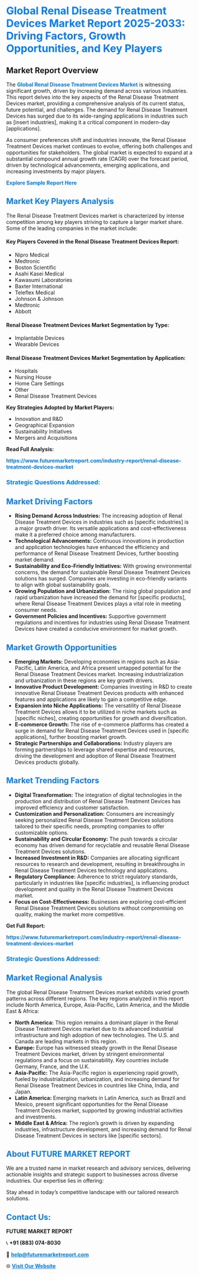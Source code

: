 <h1 style="color: #007BFF;">Global Renal Disease Treatment Devices Market Report 2025-2033: Driving Factors, Growth Opportunities, and Key Players</h1>

<section id="overview">
<h2>Market Report Overview</h2>
<p>The <a href="https://www.futuremarketreport.com/industry-report/renal-disease-treatment-devices-market" style="color: #007BFF; text-decoration: none;"><strong>Global Renal Disease Treatment Devices Market</strong></a> is witnessing significant growth, driven by increasing demand across various industries. This report delves into the key aspects of the Renal Disease Treatment Devices market, providing a comprehensive analysis of its current status, future potential, and challenges. The demand for Renal Disease Treatment Devices has surged due to its wide-ranging applications in industries such as [insert industries], making it a critical component in modern-day [applications].</p>
<p>As consumer preferences shift and industries innovate, the Renal Disease Treatment Devices market continues to evolve, offering both challenges and opportunities for stakeholders. The global market is expected to expand at a substantial compound annual growth rate (CAGR) over the forecast period, driven by technological advancements, emerging applications, and increasing investments by major players.</p>
</section>

<section id="overview">
<p><a href="https://www.futuremarketreport.com/request-sample/reportId=125304" style="color: #007BFF; text-decoration: none;"><strong>Explore Sample Report Here</strong></a></p>
</section>

<section id="key-players">
<h2 style="color: #007BFF;">Market Key Players Analysis</h2>
<p>The Renal Disease Treatment Devices market is characterized by intense competition among key players striving to capture a larger market share. Some of the leading companies in the market include:</p>
<h4>Key Players Covered in the Renal Disease Treatment Devices Report:</h4>
<ul><li>Nipro Medical</li><li>Medtronic</li><li>Boston Scientific</li><li>Asahi Kasei Medical</li><li>Kawasumi Laboratories</li><li>Baxter International</li><li>Teleflex Medical</li><li>Johnson &amp; Johnson</li><li>Medtronic</li><li>Abbott</li></ul>
<h4>Renal Disease Treatment Devices Market Segmentation by Type:</h4>
<ul><li>Implantable Devices</li><li>Wearable Devices</li></ul>

<h4>Renal Disease Treatment Devices Market Segmentation by Application:</h4>
<ul><li>Hospitals</li><li>Nursing House</li><li>Home Care Settings</li><li>Other</li><li>Renal Disease Treatment Devices</li></ul>
<p><strong>Key Strategies Adopted by Market Players:</strong></p>
<ul>
<li>Innovation and R&D</li>
<li>Geographical Expansion</li>
<li>Sustainability Initiatives</li>
<li>Mergers and Acquisitions</li>
</ul>
</section>

<section>
<p><strong>Read Full Analysis: </strong></p><a href="https://www.futuremarketreport.com/industry-report/renal-disease-treatment-devices-market" style="color: #007BFF; text-decoration: none;"><strong>https://www.futuremarketreport.com/industry-report/renal-disease-treatment-devices-market</strong></a>
<h3 style="color: #007BFF;">Strategic Questions Addressed:</h3>
</section>

<section id="driving-factors">
<h2 style="color: #007BFF;">Market Driving Factors</h2>
<ul>
<li><strong>Rising Demand Across Industries:</strong> The increasing adoption of Renal Disease Treatment Devices in industries such as [specific industries] is a major growth driver. Its versatile applications and cost-effectiveness make it a preferred choice among manufacturers.</li>
<li><strong>Technological Advancements:</strong> Continuous innovations in production and application technologies have enhanced the efficiency and performance of Renal Disease Treatment Devices, further boosting market demand.</li>
<li><strong>Sustainability and Eco-Friendly Initiatives:</strong> With growing environmental concerns, the demand for sustainable Renal Disease Treatment Devices solutions has surged. Companies are investing in eco-friendly variants to align with global sustainability goals.</li>
<li><strong>Growing Population and Urbanization:</strong> The rising global population and rapid urbanization have increased the demand for [specific products], where Renal Disease Treatment Devices plays a vital role in meeting consumer needs.</li>
<li><strong>Government Policies and Incentives:</strong> Supportive government regulations and incentives for industries using Renal Disease Treatment Devices have created a conducive environment for market growth.</li>
</ul>
</section>

<section id="growth-opportunities">
<h2 style="color: #007BFF;">Market Growth Opportunities</h2>
<ul>
<li><strong>Emerging Markets:</strong> Developing economies in regions such as Asia-Pacific, Latin America, and Africa present untapped potential for the Renal Disease Treatment Devices market. Increasing industrialization and urbanization in these regions are key growth drivers.</li>
<li><strong>Innovative Product Development:</strong> Companies investing in R&D to create innovative Renal Disease Treatment Devices products with enhanced features and applications are likely to gain a competitive edge.</li>
<li><strong>Expansion into Niche Applications:</strong> The versatility of Renal Disease Treatment Devices allows it to be utilized in niche markets such as [specific niches], creating opportunities for growth and diversification.</li>
<li><strong>E-commerce Growth:</strong> The rise of e-commerce platforms has created a surge in demand for Renal Disease Treatment Devices used in [specific applications], further boosting market growth.</li>
<li><strong>Strategic Partnerships and Collaborations:</strong> Industry players are forming partnerships to leverage shared expertise and resources, driving the development and adoption of Renal Disease Treatment Devices products globally.</li>
</ul>
</section>

<section id="trending-factors">
<h2 style="color: #007BFF;">Market Trending Factors</h2>
<ul>
<li><strong>Digital Transformation:</strong> The integration of digital technologies in the production and distribution of Renal Disease Treatment Devices has improved efficiency and customer satisfaction.</li>
<li><strong>Customization and Personalization:</strong> Consumers are increasingly seeking personalized Renal Disease Treatment Devices solutions tailored to their specific needs, prompting companies to offer customizable options.</li>
<li><strong>Sustainability and Circular Economy:</strong> The push towards a circular economy has driven demand for recyclable and reusable Renal Disease Treatment Devices solutions.</li>
<li><strong>Increased Investment in R&D:</strong> Companies are allocating significant resources to research and development, resulting in breakthroughs in Renal Disease Treatment Devices technology and applications.</li>
<li><strong>Regulatory Compliance:</strong> Adherence to strict regulatory standards, particularly in industries like [specific industries], is influencing product development and quality in the Renal Disease Treatment Devices market.</li>
<li><strong>Focus on Cost-Effectiveness:</strong> Businesses are exploring cost-efficient Renal Disease Treatment Devices solutions without compromising on quality, making the market more competitive.</li>
</ul>
</section>

<section>
<p><strong>Get Full Report: </strong></p><a href="https://www.futuremarketreport.com/industry-report/renal-disease-treatment-devices-market" style="color: #007BFF; text-decoration: none;"><strong>https://www.futuremarketreport.com/industry-report/renal-disease-treatment-devices-market</strong></a>
<h3 style="color: #007BFF;">Strategic Questions Addressed:</h3>
</section>


<section id="regional-analysis">
<h2 style="color: #007BFF;">Market Regional Analysis</h2>
<p>The global Renal Disease Treatment Devices market exhibits varied growth patterns across different regions. The key regions analyzed in this report include North America, Europe, Asia-Pacific, Latin America, and the Middle East & Africa:</p>
<ul>
<li><strong>North America:</strong> This region remains a dominant player in the Renal Disease Treatment Devices market due to its advanced industrial infrastructure and high adoption of new technologies. The U.S. and Canada are leading markets in this region.</li>
<li><strong>Europe:</strong> Europe has witnessed steady growth in the Renal Disease Treatment Devices market, driven by stringent environmental regulations and a focus on sustainability. Key countries include Germany, France, and the U.K.</li>
<li><strong>Asia-Pacific:</strong> The Asia-Pacific region is experiencing rapid growth, fueled by industrialization, urbanization, and increasing demand for Renal Disease Treatment Devices in countries like China, India, and Japan.</li>
<li><strong>Latin America:</strong> Emerging markets in Latin America, such as Brazil and Mexico, present significant opportunities for the Renal Disease Treatment Devices market, supported by growing industrial activities and investments.</li>
<li><strong>Middle East & Africa:</strong> The region’s growth is driven by expanding industries, infrastructure development, and increasing demand for Renal Disease Treatment Devices in sectors like [specific sectors].</li>
</ul>
</section>

<footer>
<h2 style="color: #007BFF;">About FUTURE MARKET REPORT</h2>
<p>We are a trusted name in market research and advisory services, delivering actionable insights and strategic support to businesses across diverse industries. Our expertise lies in offering:</p>

<p>Stay ahead in today’s competitive landscape with our tailored research solutions.</p>

<h2 style="color: #007BFF;">Contact Us:</h2>
<p><strong>FUTURE MARKET REPORT</strong></p>
<p>📞 <strong>+91 (883) 074-8030</strong></p>
<p>📧 <strong><a href="mailto:help@futuremarketreport.com" style="color: #007BFF;">help@futuremarketreport.com</a></strong></p>
<p>🌐 <strong><a href="https://www.futuremarketreport.com/" style="color: #007BFF;">Visit Our Website</a></strong></p>
</footer>